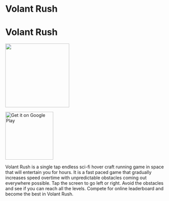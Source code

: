 # Volant Rush

<div>
  <h1 padding="200px">Volant Rush</h1>
  <a href='https://youtu.be/UJTbo6rlXzw' target="_blank"><img src="https://imgur.com/xG5CPDr.png" width="200"></a>

  <a href='https://play.google.com/store/apps/details?id=com.DeadlyGames.VolantRush&hl=en_GB&pcampaignid=pcampaignidMKT-Other-global-all-co-prtnr-py-PartBadge-Mar2515-1'><img alt='Get it on Google Play' src='https://play.google.com/intl/en_gb/badges/static/images/badges/en_badge_web_generic.png' width="150"/></a>

</div>

Volant Rush is a single tap endless sci-fi hover craft running game in space that will entertain you for hours. It is a fast paced game that gradually increases speed overtime with unpredictable obstacles coming out everywhere possible. Tap the screen to go left or right. Avoid the obstacles and see if you can reach all the levels. Compete for online leaderboard and become the best in Volant Rush.
